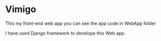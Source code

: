 # Vimigo

This my front-end web app 
you can see the app code in WebApp folder 

I have used Django framework to develope this Web app.
